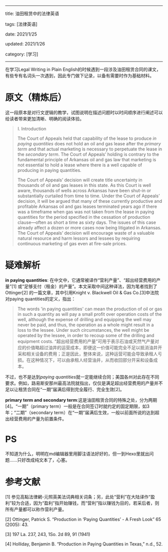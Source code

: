 
---

title: 油田租赁中的法律英语

tags: [法律英语]

date: 2021/1/25

updated: 2021/1/26

category: [学习]

---

在学习Legal Writing in Plain English的时候遇到一段涉及油田租赁合同的课文，有些专有名词头一次遇到，因此专门做下记录，以备有需要时作为基础材料。

<!--more-->

# 原文（精炼后）
这一段原本是对行文逻辑的教学，试图说明在描述问题时以时间顺序进行阐述可以给读者带来更加清晰、明确的阅读体验。

> I. Introduction
> 
> The Court of Appeals held that capability of the lease to produce *in paying quantities* does not hold an oil and gas lease after the *primary term* and that actual marketing is necessary to perpetuate the lease in the *secondary term*. The Court of Appeals’ holding is contrary to the fundamental principle of Arkansas oil and gas law that marketing is not essential to hold a lease where there is a well capable of producing in paying quantities.
> 
> The Court of Appeals’ decision will create title uncertainty in thousands of oil and gas leases in this state. As this Court is well aware, thousands of wells across Arkansas have been shut-in or substantially curtailed from time to time. Under the Court of Appeals’ decision, it will be argued that many of these currently productive and profitable Arkansas oil and gas leases terminated years ago if there was a timeframe when gas was not taken from the lease in paying quantities for the period specified in the cessation of production clause—often as short a time as sixty days. The issues of this case already affect a dozen or more cases now being litigated in Arkansas. The Court of Appeals’ decision will encourage waste of a valuable natural resource and harm lessors and lessees by requiring continuous marketing of gas even at fire-sale prices.

# 疑难解析
**in paying quantities**: 在中文中，它通常被译作“营利产量”、“超出经营费用的产量”[1] 或“足够支付（租金）的产量”。本文采取中间这种译法，因为笔者找到了Ottinger[2] 的一篇文章，其中引用Knight v. Blackwell Oil & Gas Co.[3]中法院对paying quantities的定义，指出：

> The words 'in paying quantities' can mean the production of oil or gas in such a quantity as will pay a small profit over operation costs of the well, although the expense of drilling and equipping the well may never be paid, and thus, the operation as a whole might result in a loss to the lessee. Under such circumstances, the well might be operated by the lessee, in order to recoup some of the drilling and equipment costs.
> “超出经营费用的产量”可用于表示石油或天然气产量对应的价值略超过油井的运营成本，即便这一价值可能完全不足以抵消油井开采和相关设备的费用；正是因此，整体来说，这种运营可能会导致承租人亏损。在这种情况下，可以由承租人经营油井，从而收回部分开采和设备成本。


不过，也不是达到*paying quantities*就一定能继续合同；美国各州对此存在不同要求。例如，路易斯安那州最高法院就指出，仅仅是满足超出经营费用的产量并不足以让租赁合同在“一期”届满后得到完全履行、完全生效[2]。

**primary term and secondary term**:这是油田租赁合同的特殊之处，分为两期[4]。“一期”（primary term）一般是在合同签订时就约定的固定期限，如3年；“二期”（secondary term）在“一期”届满后生效，一般以前面所说的达到超出经营费用的产量为前置条件。

# PS
不知道为什么，明明在md编辑器里用脚注语法好好的，但一到Hexo里就出问题……只好改成纯文本了，心塞。


# 参考文献
[1] 参见高點法律網-元照英美法词典相关词条；另，此处“营利”在大陆译作“盈利”较为合适，因为“盈利”指开始赚钱，而“营利”指以赚钱为目的，若采后者，则所有产量都可以称作营利产量。

[2] Ottinger, Patrick S. “Production in ‘Paying Quantities’ - A Fresh Look” 65 (2005): 43.

[3] 197 La. 237, 243, 1So. 2d 89, 91 (1941)

[4] Holliday, Benjamin B. “Production in Paying Quantities in Texas,” n.d., 52.



